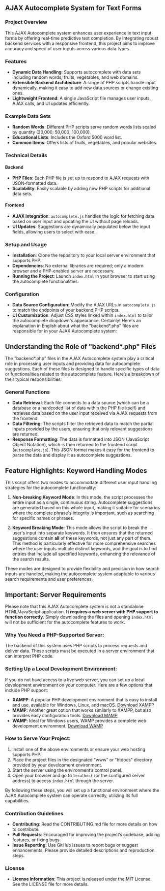 ## AJAX Autocomplete System for Text Forms

### Project Overview
This AJAX Autocomplete system enhances user experience in text input forms by offering real-time predictive text completion. By integrating robust backend services with a responsive frontend, this project aims to improve accuracy and speed of user inputs across various data types.

### Features
- **Dynamic Data Handling**: Supports autocomplete with data sets including random words, fruits, vegetables, and web domains.
- **Extensible Backend Architecture**: A range of PHP scripts handle input dynamically, making it easy to add new data sources or change existing ones.
- **Lightweight Frontend**: A single JavaScript file manages user inputs, AJAX calls, and UI updates efficiently.

### Example Data Sets
- **Random Words**: Different PHP scripts serve random words lists scaled by quantity (20,000; 50,000; 100,000).
- **Educational Lists**: Includes the Oxford 5000 word list.
- **Common Items**: Offers lists of fruits, vegetables, and popular websites.

### Technical Details

#### Backend
- **PHP Files**: Each PHP file is set up to respond to AJAX requests with JSON-formatted data.
- **Scalability**: Easily scalable by adding new PHP scripts for additional data sets.

#### Frontend
- **AJAX Integration**: `autocomplete.js` handles the logic for fetching data based on user input and updating the UI without page reloads.
- **UI Updates**: Suggestions are dynamically populated below the input fields, allowing users to select with ease.

### Setup and Usage
- **Installation**: Clone the repository to your local server environment that supports PHP.
- **Dependencies**: No external libraries are required; only a modern browser and a PHP-enabled server are necessary.
- **Running the Project**: Launch `index.html` in your browser to start using the autocomplete functionalities.

### Configuration
- **Data Source Configuration**: Modify the AJAX URLs in `autocomplete.js` to match the endpoints of your backend PHP scripts.
- **UI Customization**: Adjust CSS styles linked within `index.html` to tailor the autocomplete dropdown's appearance.
Certainly! Here's an explanation in English about what the "backend*.php" files are responsible for in your AJAX Autocomplete system:

## Understanding the Role of "backend*.php" Files

The "backend*.php" files in the AJAX Autocomplete system play a critical role in processing user inputs and providing data for autocomplete suggestions. Each of these files is designed to handle specific types of data or functionalities related to the autocomplete feature. Here’s a breakdown of their typical responsibilities:

### General Functions
- **Data Retrieval**: Each file connects to a data source (which can be a database or a hardcoded list of data within the PHP file itself) and retrieves data based on the user input received via AJAX requests from the frontend.
- **Data Filtering**: The scripts filter the retrieved data to match the partial inputs provided by the users, ensuring that only relevant suggestions are returned.
- **Response Formatting**: The data is formatted into JSON (JavaScript Object Notation), which is then returned to the frontend script (`autocomplete.js`). This JSON format makes it easy for the frontend to parse the data and display it as autocomplete suggestions.

## Feature Highlights: Keyword Handling Modes

This script offers two modes to accommodate different user input handling strategies for the autocomplete functionality:

1. **Non-breaking Keyword Mode**: In this mode, the script processes the entire input as a single, continuous string. Autocomplete suggestions are generated based on this whole input, making it suitable for scenarios where the complete phrase's integrity is important, such as searching for specific names or phrases.

2. **Keyword Breaking Mode**: This mode allows the script to break the user's input into separate keywords. It then ensures that the returned suggestions contain **all** of these keywords, not just any part of them. This method is particularly effective for more comprehensive searches where the user inputs multiple distinct keywords, and the goal is to find entries that include all specified keywords, enhancing the relevance of the search results.

These modes are designed to provide flexibility and precision in how search inputs are handled, making the autocomplete system adaptable to various search requirements and user preferences.

## Important: Server Requirements

Please note that this AJAX Autocomplete system is not a standalone HTML/JavaScript application. **It requires a web server with PHP support to function correctly.** Simply downloading the files and opening `index.html` will not be sufficient for the autocomplete features to work.

### Why You Need a PHP-Supported Server:
The backend of this system uses PHP scripts to process requests and deliver data. These scripts must be executed in a server environment that can interpret PHP code.

### Setting Up a Local Development Environment:
If you do not have access to a live web server, you can set up a local development environment on your computer. Here are a few options that include PHP support:

- **XAMPP**: A popular PHP development environment that is easy to install and use, available for Windows, Linux, and macOS. [Download XAMPP](https://www.apachefriends.org/index.html)
- **MAMP**: Another great option that works similarly to XAMPP, but also provides easy configuration tools. [Download MAMP](https://www.mamp.info/en/)
- **WAMP**: Ideal for Windows users, WAMP provides a complete web development environment. [Download WAMP](http://www.wampserver.com/en/)

### How to Serve Your Project:
1. Install one of the above environments or ensure your web hosting supports PHP.
2. Place the project files in the designated "www" or "htdocs" directory provided by your development environment.
3. Start the server using the environment’s control panel.
4. Open your browser and go to `localhost` (or the configured server address) to access `index.html` through the server.

By following these steps, you will set up a functional environment where the AJAX Autocomplete system can operate correctly, utilizing its full capabilities.

### Contribution Guidelines
- **Contributing**: Read the CONTRIBUTING.md file for more details on how to contribute.
- **Pull Requests**: Encouraged for improving the project’s codebase, adding features, or fixing bugs.
- **Issue Reporting**: Use GitHub issues to report bugs or suggest enhancements. Please provide detailed descriptions and reproduction steps.

### License
- **License Information**: This project is released under the MIT License. See the LICENSE file for more details.
